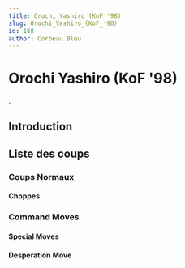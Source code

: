 ```yaml
---
title: Orochi Yashiro (KoF '98)
slug: Orochi_Yashiro_(KoF_'98)
id: 188
author: Corbeau Bleu
---
```


# Orochi Yashiro (KoF '98)

.

## Introduction

## Liste des coups

### Coups Normaux

#### Choppes

### Command Moves

#### Special Moves

#### Desperation Move
